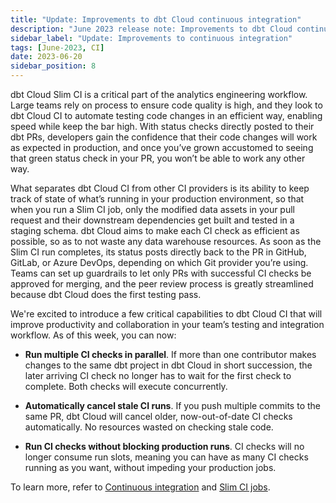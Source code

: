 ```yaml
---
title: "Update: Improvements to dbt Cloud continuous integration"
description: "June 2023 release note: Improvements to dbt Cloud continuous integration (CI) that help improve your productivity."
sidebar_label: "Update: Improvements to continuous integration"
tags: [June-2023, CI]
date: 2023-06-20
sidebar_position: 8
---
```


dbt Cloud Slim CI is a critical part of the analytics engineering workflow. Large teams rely on process to ensure code quality is high, and they look to dbt Cloud CI to automate testing code changes in an efficient way, enabling speed while keep the bar high. With status checks directly posted to their dbt PRs, developers gain the confidence that their code changes will work as expected in production, and once you’ve grown accustomed to seeing that green status check in your PR, you won’t be able to work any other way.

<Lightbox src="/img/docs/release-notes/ci-checks.png" width="75%" title="CI checks directly from within Git"/>

What separates dbt Cloud CI from other CI providers is its ability to keep track of state of what’s running in your production environment, so that when you run a Slim CI job, only the modified data assets in your pull request and their downstream dependencies get built and tested in a staging schema. dbt Cloud aims to make each CI check as efficient as possible, so as to not waste any data warehouse resources. As soon as the Slim CI run completes, its status posts directly back to the PR in GitHub, GitLab, or Azure DevOps, depending on which Git provider you’re using. Teams can set up guardrails to let only PRs with successful CI checks be approved for merging, and the peer review process is greatly streamlined because dbt Cloud does the first testing pass. 

We're excited to introduce a few critical capabilities to dbt Cloud CI that will improve productivity and collaboration in your team’s testing and integration workflow. As of this week, you can now:

- **Run multiple CI checks in parallel**. If more than one contributor makes changes to the same dbt project in dbt Cloud in short succession, the later arriving CI check no longer has to wait for the first check to complete. Both checks will execute concurrently.

- **Automatically cancel stale CI runs**. If you push multiple commits to the same PR, dbt Cloud will cancel older, now-out-of-date CI checks automatically. No resources wasted on checking stale code.

- **Run CI checks without blocking production runs**. CI checks will no longer consume run slots, meaning you can have as many CI checks running as you want, without impeding your production jobs.

To learn more, refer to [Continuous integration](/docs/deploy/continuous-integration) and [Slim CI jobs](/docs/deploy/slim-ci-jobs).